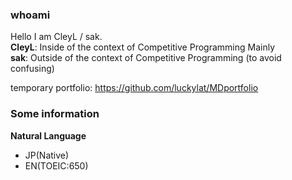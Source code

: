 ### whoami
Hello I am CleyL / sak. <br>
**CleyL**: Inside of the context of Competitive Programming Mainly <br>
**sak**: Outside of the context of Competitive Programming (to avoid confusing) <br>

temporary portfolio: https://github.com/luckylat/MDportfolio

### Some information
**Natural Language**   
- JP(Native)  
- EN(TOEIC:650)  

<!--
**luckylat/luckylat** is a ✨ _special_ ✨ repository because its `README.md` (this file) appears on your GitHub profile.

Here are some ideas to get you started:

- 🔭 I’m currently working on ...
- 🌱 I’m currently learning ...
- 👯 I’m looking to collaborate on ...
- 🤔 I’m looking for help with ...
- 💬 Ask me about ...
- 📫 How to reach me: ...
- 😄 Pronouns: ...
- ⚡ Fun fact: ...
-->
